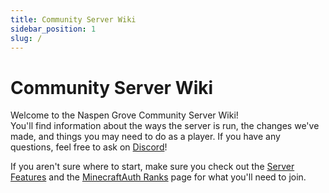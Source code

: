 ```yaml
---
title: Community Server Wiki
sidebar_position: 1
slug: /
---
```


# Community Server Wiki 

Welcome to the Naspen Grove Community Server Wiki!  
You'll find information about the ways the server is run, the changes we've made, and things you may need to do as a player. If you have any questions, feel free to ask on [Discord](https://discord.naspen.mov)!
  
If you aren't sure where to start, make sure you check out the [Server Features](/Community-Server/Wiki/Server-Features/) and the [MinecraftAuth Ranks](/Community-Server/Wiki/MinecraftAuth-Ranks) page for what you'll need to join. 